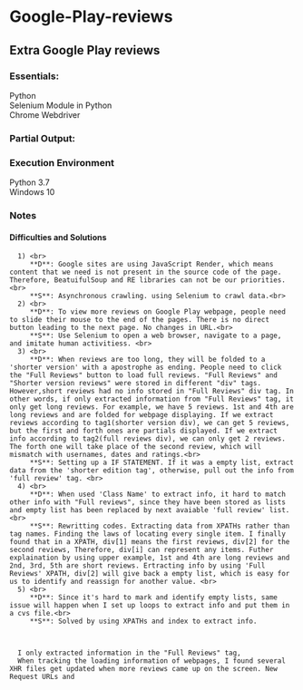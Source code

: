 # Google-Play-reviews
## Extra Google Play reviews

### Essentials: <br>
   Python <br>
   Selenium Module in Python <br>
   Chrome Webdriver <br>
    
### Partial Output:<br>

### Execution Environment
   Python 3.7 <br>
   Windows 10


### Notes
   #### Difficulties and Solutions
      1) <br>
         **D**: Google sites are using JavaScript Render, which means content that we need is not present in the source code of the page. Therefore, BeatuifulSoup and RE libraries can not be our priorities.<br>
         **S**: Asynchronous crawling. using Selenium to crawl data.<br>
      2) <br>
         **D**: To view more reviews on Google Play webpage, people need to slide their mouse to the end of the pages. There is no direct button leading to the next page. No changes in URL.<br>
         **S**: Use Selenium to open a web browser, navigate to a page, and imitate human activitiess. <br>
      3) <br>
         **D**: When reviews are too long, they will be folded to a 'shorter version' with a apostrophe as ending. People need to click the "Full Reviews" button to load full reviews. "Full Reviews" and "Shorter version reviews" were stored in different "div" tags. However,short reviews had no info stored in "Full Reviews" div tag. In other words, if only extracted information from "Full Reviews" tag, it only get long reviews. For example, we have 5 reviews. 1st and 4th are long reviews and are folded for webpage displaying. If we extract reviews according to tag1(shorter version div), we can get 5 reviews, but the first and forth ones are partials displayed. If we extract info according to tag2(full reviews div), we can only get 2 reviews. The forth one will take place of the second review, which will mismatch with usernames, dates and ratings.<br> 
         **S**: Setting up a IF STATEMENT. If it was a empty list, extract data from the 'shorter edition tag', otherwise, pull out the info from 'full review' tag. <br>
      4) <br>
         **D**: When used 'Class Name' to extract info, it hard to match other info with "Full reviews", since they have been stored as lists and empty list has been replaced by next avaiable 'full review' list.<br>
         **S**: Rewritting codes. Extracting data from XPATHs rather than tag names. Finding the laws of locating every single item. I finally found that in a XPATH, div[1] means the first reviews, div[2] for the second reviews, Therefore, div[i] can represent any items. Futher explaination by using upper example, 1st and 4th are long reviews and 2nd, 3rd, 5th are short reviews. Ertracting info by using 'Full Reviews' XPATH, div[2] will give back a empty list, which is easy for us to identify and reassign for another value. <br>
      5) <br>
         **D**: Since it's hard to mark and identify empty lists, same issue will happen when I set up loops to extract info and put them in a cvs file.<br>
         **S**: Solved by using XPATHs and index to extract info. 
      
      
      
      I only extracted information in the "Full Reviews" tag,                                                              
      When tracking the loading information of webpages, I found several XHR files get updated when more reviews came up on the screen. New Request URLs and 





